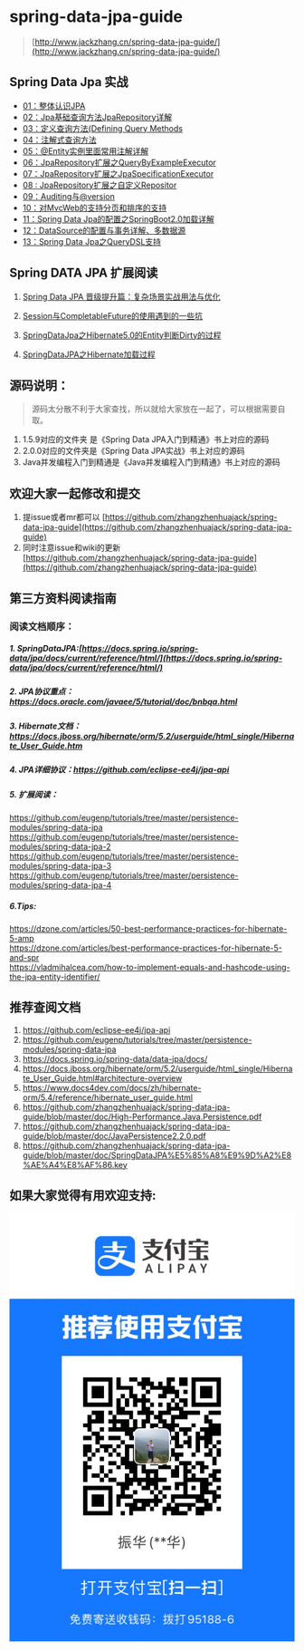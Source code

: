 # spring-data-jpa-guide
> [http://www.jackzhang.cn/spring-data-jpa-guide/](http://www.jackzhang.cn/spring-data-jpa-guide/)

## Spring Data Jpa 实战					
- [01：整体认识JPA](./《SpringDataJpa实战》书/01.md)					
- [02：Jpa基础查询方法JpaRepository详解		](./《SpringDataJpa实战》书/02.md)							
- [03：定义查询方法(Defining Query Methods	](./《SpringDataJpa实战》书/03.md)									
- [04：注解式查询方法	](./《SpringDataJpa实战》书/04.md)									
- [05：@Entity实例里面常用注解详解			](./《SpringDataJpa实战》书/05.md)							
- [06：JpaRepository扩展之QueryByExampleExecutor](./《SpringDataJpa实战》书/06.md)										
- [07：JpaRepository扩展之JpaSpecificationExecutor](./《SpringDataJpa实战》书/07.md)										
- [08 :  JpaRepository扩展之自定义Repositor	](./《SpringDataJpa实战》书/08.md)									
- [09：Auditing与@version					](./《SpringDataJpa实战》书/09.md)					
- [10：对MvcWeb的支持分页和排序的支持			](./《SpringDataJpa实战》书/10.md)						
- [11：Spring Data Jpa的配置之SpringBoot2.0加载详解](./《SpringDataJpa实战》书/11.md)										
- [12：DataSource的配置与事务详解、多数据源		](./《SpringDataJpa实战》书/12.md)								
- [13：Spring Data Jpa之QueryDSL支持	](./《SpringDataJpa实战》书/13.md)				

## Spring DATA JPA 扩展阅读
1. [Spring Data JPA 晋级提升篇：复杂场景实战用法与优化](./SpringDataJpa高级用法补充/SpringDataJPA的一些高级用法扩展.md)  

2. [Session与CompletableFuture的使用遇到的一些坑](https://github.com/zhangzhenhuajack/spring-data-jpa-guide/wiki/%E5%A4%9A%E7%BA%BF%E7%A8%8B%E7%8E%AF%E5%A2%83%E4%B8%8B%E9%81%87%E5%88%B0%E7%9A%84Session%E7%9A%84%E6%9B%B4%E6%96%B0%E7%9A%84%E5%9D%91%EF%BC%8CCompletableFuture%E4%BD%BF%E7%94%A8%E7%9A%84%E5%9D%91)  
3. [SpringDataJpa之Hibernate5.0的Entity判断Dirty的过程
](https://github.com/zhangzhenhuajack/spring-data-jpa-guide/wiki/SpringDataJpa%E4%B9%8BHibernate5.0%E7%9A%84Entity%E5%88%A4%E6%96%ADDirty%E7%9A%84%E8%BF%87%E7%A8%8B)
4. [SpringDataJPA之Hibernate加载过程](https://github.com/zhangzhenhuajack/spring-data-jpa-guide/wiki/SpringDataJPA%E4%B9%8BHibernate%E5%8A%A0%E8%BD%BD%E8%BF%87%E7%A8%8B)

## 源码说明：
> 源码太分散不利于大家查找，所以就给大家放在一起了，可以根据需要自取。

1. 1.5.9对应的文件夹 是《Spring Data JPA入门到精通》书上对应的源码
2. 2.0.0对应的文件夹是《Spring Data JPA实战》书上对应的源码
3. Java并发编程入门到精通是《Java并发编程入门到精通》书上对应的源码

## 欢迎大家一起修改和提交
1. 提issue或者mr都可以 [https://github.com/zhangzhenhuajack/spring-data-jpa-guide](https://github.com/zhangzhenhuajack/spring-data-jpa-guide)
2. 同时注意issue和wiki的更新 [https://github.com/zhangzhenhuajack/spring-data-jpa-guide](https://github.com/zhangzhenhuajack/spring-data-jpa-guide)
## 第三方资料阅读指南

  ### 阅读文档顺序：  
  ##### 1. SpringDataJPA:[https://docs.spring.io/spring-data/jpa/docs/current/reference/html/](https://docs.spring.io/spring-data/jpa/docs/current/reference/html/)   

  ##### 2. JPA协议重点：https://docs.oracle.com/javaee/5/tutorial/doc/bnbqa.html   

  ##### 3. Hibernate文档：https://docs.jboss.org/hibernate/orm/5.2/userguide/html_single/Hibernate_User_Guide.htm   

  ##### 4. JPA详细协议：https://github.com/eclipse-ee4j/jpa-api   
  ##### 5. 扩展阅读：
  https://github.com/eugenp/tutorials/tree/master/persistence-modules/spring-data-jpa   
  https://github.com/eugenp/tutorials/tree/master/persistence-modules/spring-data-jpa-2   
  https://github.com/eugenp/tutorials/tree/master/persistence-modules/spring-data-jpa-3   
  https://github.com/eugenp/tutorials/tree/master/persistence-modules/spring-data-jpa-4   

  ##### 6.Tips:
  https://dzone.com/articles/50-best-performance-practices-for-hibernate-5-amp  
  https://dzone.com/articles/best-performance-practices-for-hibernate-5-and-spr   
  https://vladmihalcea.com/how-to-implement-equals-and-hashcode-using-the-jpa-entity-identifier/    


## 推荐查阅文档
1. https://github.com/eclipse-ee4j/jpa-api
1. https://github.com/eugenp/tutorials/tree/master/persistence-modules/spring-data-jpa
1. https://docs.spring.io/spring-data/data-jpa/docs/ 
2. https://docs.jboss.org/hibernate/orm/5.2/userguide/html_single/Hibernate_User_Guide.html#architecture-overview 
3. https://www.docs4dev.com/docs/zh/hibernate-orm/5.4/reference/hibernate_user_guide.html
4. https://github.com/zhangzhenhuajack/spring-data-jpa-guide/blob/master/doc/High-Performance.Java.Persistence.pdf
5. https://github.com/zhangzhenhuajack/spring-data-jpa-guide/blob/master/doc/JavaPersistence2.2.0.pdf 
6. https://github.com/zhangzhenhuajack/spring-data-jpa-guide/blob/master/doc/SpringDataJPA%E5%85%A8%E9%9D%A2%E8%AE%A4%E8%AF%86.key

## 如果大家觉得有用欢迎支持:
![](images/IMG_4559(20200804-084753).JPG)
